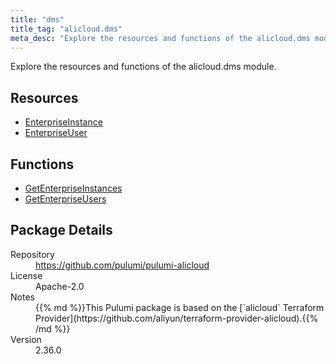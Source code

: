 ```yaml
---
title: "dms"
title_tag: "alicloud.dms"
meta_desc: "Explore the resources and functions of the alicloud.dms module."
---
```


<!-- WARNING: this file was generated by Pulumi Docs Generator. -->
<!-- Do not edit by hand unless you're certain you know what you are doing! -->

Explore the resources and functions of the alicloud.dms module.

<h2 id="resources">Resources</h2>
<ul class="api">
    <li><a href="enterpriseinstance" title="EnterpriseInstance"><span class="symbol resource"></span>EnterpriseInstance</a></li>
    <li><a href="enterpriseuser" title="EnterpriseUser"><span class="symbol resource"></span>EnterpriseUser</a></li>
</ul>

<h2 id="functions">Functions</h2>
<ul class="api">
    <li><a href="getenterpriseinstances" title="GetEnterpriseInstances"><span class="symbol function"></span>GetEnterpriseInstances</a></li>
    <li><a href="getenterpriseusers" title="GetEnterpriseUsers"><span class="symbol function"></span>GetEnterpriseUsers</a></li>
</ul>

<h2 id="package-details">Package Details</h2>
<dl class="package-details">
	<dt>Repository</dt>
	<dd><a href="https://github.com/pulumi/pulumi-alicloud">https://github.com/pulumi/pulumi-alicloud</a></dd>
	<dt>License</dt>
	<dd>Apache-2.0</dd>
	<dt>Notes</dt>
	<dd>{{% md %}}This Pulumi package is based on the [`alicloud` Terraform Provider](https://github.com/aliyun/terraform-provider-alicloud).{{% /md %}}</dd>
	<dt>Version</dt>
	<dd>2.36.0</dd>
</dl>

